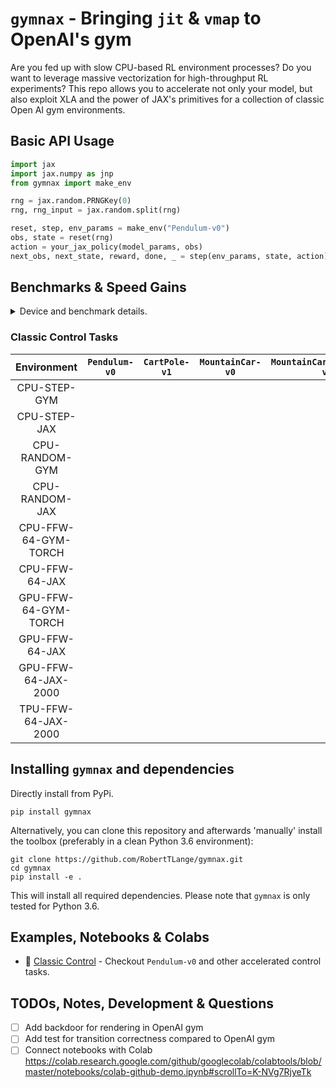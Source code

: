 # `gymnax` - Bringing `jit` & `vmap` to OpenAI's gym

Are you fed up with slow CPU-based RL environment processes? Do you want to leverage massive vectorization for high-throughput RL experiments? This repo allows you to accelerate not only your model, but also exploit XLA and the power of JAX's primitives for a collection of classic Open AI gym environments.

## Basic API Usage

```python
import jax
import jax.numpy as jnp
from gymnax import make_env

rng = jax.random.PRNGKey(0)
rng, rng_input = jax.random.split(rng)

reset, step, env_params = make_env("Pendulum-v0")
obs, state = reset(rng)
action = your_jax_policy(model_params, obs)
next_obs, next_state, reward, done, _ = step(env_params, state, action)
```

## Benchmarks & Speed Gains

<details>
  <summary>Device and benchmark details.</summary>
The speed comparisons were benchmarked for the devices and transition rollout settings listed below. Multi-episode rollouts are collected synchronously and using a composition of `jit`, `vmap`/`pmap` (over episodes) and `lax.scan` (over the action-perception/RL loop).

| Name | Framework | Description | Device | Steps in Ep. | Number of Ep. |
|:---:|:---:|:---:| :---:| :---:| :---:| :---:|
CPU-STEP-GYM | OpenAI gym/NumPy | Single transition |2,7 GHz Intel Core i7| 1 | - |
CPU-STEP-JAX | `gymnax`/JAX | Single transition |2,7 GHz Intel Core i7| 1 | - |
CPU-RANDOM-GYM | OpenAI gym/NumPy | Random episode |2,7 GHz Intel Core i7| 200 | 1 |
CPU-RANDOM-JAX | `gymnax`/JAX | Random episode |2,7 GHz Intel Core i7| 200 | 1 |
CPU-FFW-64-GYM-TORCH | OpenAI gym/NumPy + PyTorch | 1-Hidden Layer MLP (64 Units) | 2,7 GHz Intel Core i7| 200 | 1 |
CPU-FFW-64-JAX | `gymnax`/JAX |  1-Hidden Layer MLP (64 Units) | 2,7 GHz Intel Core i7| 200 | 1 |
GPU-FFW-64-GYM-TORCH | OpenAI gym/NumPy + PyTorch | 1-Hidden Layer MLP (64 Units) | GeForce RTX 2080Ti | 200 | 1
GPU-FFW-64-JAX | `gymnax`/JAX |  1-Hidden Layer MLP (64 Units) | GeForce RTX 2080Ti | 200 | 1
TPU-FFW-64-JAX | `gymnax`/JAX | JAX 1-Hidden Layer MLP (64 Units) | GCP TPU VM | 200 | 1
GPU-FFW-64-JAX-2000 | `gymnax`/JAX | 1-Hidden Layer MLP (64 Units) | GeForce RTX 2080Ti | 200 | 2000
TPU-FFW-64-JAX-2000 | `gymnax`/JAX | 1-Hidden Layer MLP (64 Units) | GCP TPU VM | 200 | 2000

</details>

### Classic Control Tasks


| Environment | `Pendulum-v0` | `CartPole-v1` | `MountainCar-v0` | `MountainCarContinuous-v0` | `Acrobot-v1` |
|:---:|:---:|:---:| :---:| :---:| :---:|
CPU-STEP-GYM |  | |  |  |
CPU-STEP-JAX |  | |  |  |
CPU-RANDOM-GYM | | | |
CPU-RANDOM-JAX | | | | |
CPU-FFW-64-GYM-TORCH |  |
CPU-FFW-64-JAX |
GPU-FFW-64-GYM-TORCH |
GPU-FFW-64-JAX |
GPU-FFW-64-JAX-2000 |
TPU-FFW-64-JAX-2000 |


## Installing `gymnax` and dependencies

Directly install from PyPi.

```
pip install gymnax
```

Alternatively, you can clone this repository and afterwards 'manually' install the toolbox (preferably in a clean Python 3.6 environment):

```
git clone https://github.com/RobertTLange/gymnax.git
cd gymnax
pip install -e .
```

This will install all required dependencies. Please note that `gymnax` is only tested for Python 3.6.


## Examples, Notebooks & Colabs
* :notebook: [Classic Control](examples/classic_control.ipynb) - Checkout `Pendulum-v0` and other accelerated control tasks.


## TODOs, Notes, Development & Questions
- [ ] Add backdoor for rendering in OpenAI gym
- [ ] Add test for transition correctness compared to OpenAI gym
- [ ] Connect notebooks with Colab https://colab.research.google.com/github/googlecolab/colabtools/blob/master/notebooks/colab-github-demo.ipynb#scrollTo=K-NVg7RjyeTk
